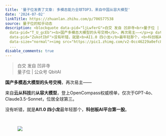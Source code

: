 ```yaml
---
title: '量子位发表了文章: 多模态能力全球TOP3，来自中国从容大模型'
date: '2024-07-02'
linkTitle: https://zhuanlan.zhihu.com/p/706577538
source: 量子位的知乎动态
description: <blockquote data-pid="ljLwferG">白交 发自 凹非寺<br>量子位 | 公众号 QbitAI</blockquote><p
  data-pid="T_U_gcEb"><b>国产多模态大模型的头号交椅</b>，再次易主——</p><p data-pid="A46RixDX">来自<b>云从科技</b>的<b>从容大模型</b>，登上OpenCompass权威榜单，仅次于GPT-4o、Claude3.5-Sonnet，位居全球第三。</p><p
  data-pid="ZukotIbF">没有听错，就是<b>AI1.0 四小龙</b>最年轻那个，<b>科创板AI平台第一股</b>。</p><p class="ztext-empty-paragraph"><br></p><figure
  data-size="normal"><img src="https://pic1.zhimg.com/v2-0cc46229a0efc824ee0a6c04de7eb170.jpg"
  ...
disable_comments: true
---
```

<blockquote data-pid="ljLwferG">白交 发自 凹非寺<br>量子位 | 公众号 QbitAI</blockquote><p data-pid="T_U_gcEb"><b>国产多模态大模型的头号交椅</b>，再次易主——</p><p data-pid="A46RixDX">来自<b>云从科技</b>的<b>从容大模型</b>，登上OpenCompass权威榜单，仅次于GPT-4o、Claude3.5-Sonnet，位居全球第三。</p><p data-pid="ZukotIbF">没有听错，就是<b>AI1.0 四小龙</b>最年轻那个，<b>科创板AI平台第一股</b>。</p><p class="ztext-empty-paragraph"><br></p><figure data-size="normal"><img src="https://pic1.zhimg.com/v2-0cc46229a0efc824ee0a6c04de7eb170.jpg" ...